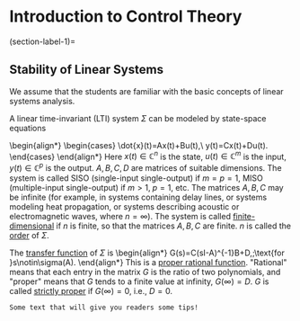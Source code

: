 # Introduction to Control Theory



(section-label-1)=
## Stability of Linear Systems

We assume that the students are familiar with the basic concepts of linear systems analysis.

A linear time-invariant (LTI) system $\Sigma$ can be modeled by state-space equations 

\begin{align*}
	\begin{cases}
		\dot{x}(t)=Ax(t)+Bu(t),\\
		y(t)=Cx(t)+Du(t).
	\end{cases}
\end{align*}
Here $x(t)\in\mathbb{C}^n$ is the state, $u(t)\in\mathbb{C}^m$ is the input, $y(t)\in\mathbb{C}^p$ is the output. $A,B,C,D$ are matrices of suitable dimensions. The system is called SISO (single-input single-output) if $m=p=1$, MISO (multiple-input single-output) if $m>1,\;p=1$, etc. The matrices $A,B,C$ may be infinite (for example, in systems containing delay lines, or systems modeling heat propagation, or systems describing acoustic or electromagnetic waves, where $n=\infty$). The system is called <u>finite-dimensional</u> if $n$ is finite, so that the matrices $A,B,C$ are finite. $n$ is called the <u>order</u> of $\Sigma$.

The <u>transfer function</u> of $\Sigma$ is
\begin{align*}
	G(s)=C(sI-A)^{-1}B+D,\;\text{for }s\notin\sigma(A).
\end{align*} 
This is a <u>proper rational function</u>. "Rational" means that each entry in the matrix $G$ is the ratio of two polynomials, and "proper" means that $G$ tends to a finite value at infinity, $G(\infty)=D$. $G$ is called <u>strictly proper</u> if $G(\infty)=0$, i.e., $D=0$.
```{tip}
Some text that will give you readers some tips!
```